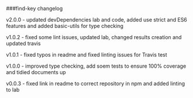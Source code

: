 ###find-key changelog

v2.0.0 - updated devDependencies lab and code, added use strict and ES6 features and added basic-utils for type checking

v1.0.2 - fixed some lint issues, updated lab, changed results creation and updated travis

v1.0.1 - fixed typos in readme and fixed linting issues for Travis test

v1.0.0 - improved type checking, add soem tests to ensure 100% coverage and tidied documents up

v0.0.3 - fixed link in readme to correct repository in npm and added linting to lab
